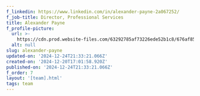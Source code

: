 ```yaml
---
f_linkedin: https://www.linkedin.com/in/alexander-payne-2a067252/
f_job-title: Director, Professional Services
title: Alexander Payne
f_profile-picture:
  url: >-
    https://cdn.prod.website-files.com/63292785af73226ede52b1c8/676af85bab9feda74913fa5b_Alexander%20Payne.avif
  alt: null
slug: alexander-payne
updated-on: '2024-12-24T21:33:21.066Z'
created-on: '2024-12-20T17:01:58.920Z'
published-on: '2024-12-24T21:33:21.066Z'
f_order: 7
layout: '[team].html'
tags: team
---
```



